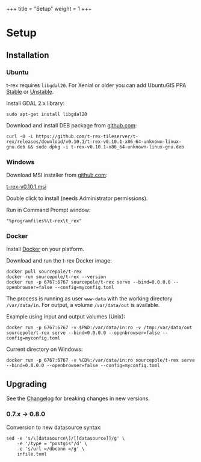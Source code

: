 +++
title = "Setup"
weight = 1
+++

Setup
=====

Installation
------------

<div class="vtab">

### Ubuntu

t-rex requires `libgdal20`. For Xenial or older you can add UbuntuGIS PPA [Stable](https://launchpad.net/~ubuntugis/+archive/ubuntu/ppa) or [Unstable](https://launchpad.net/~ubuntugis/+archive/ubuntu/ubuntugis-unstable).

Install GDAL 2.x library:
```
sudo apt-get install libgdal20
```

Download and install DEB package from [github.com](https://github.com/t-rex-tileserver/t-rex/releases/latest):

```
curl -O -L https://github.com/t-rex-tileserver/t-rex/releases/download/v0.10.1/t-rex-v0.10.1-x86_64-unknown-linux-gnu.deb && sudo dpkg -i t-rex-v0.10.1-x86_64-unknown-linux-gnu.deb
```

</div><div class="vtab">

### Windows

Download MSI installer from [github.com](https://github.com/t-rex-tileserver/t-rex/releases/latest):

[t-rex-v0.10.1.msi](https://github.com/t-rex-tileserver/t-rex/releases/download/v0.10.1/t-rex-v0.10.1.msi)

Double click to install (needs Administrator permissions).

Run in Command Prompt window:

```
"%programfiles%\t-rex\t_rex"
```

</div><div class="vtab">

### Docker

Install [Docker](https://www.docker.com/community-edition#/download) on your platform.

Download and run the t-rex Docker image:
```
docker pull sourcepole/t-rex
docker run sourcepole/t-rex --version
docker run -p 6767:6767 sourcepole/t-rex serve --bind=0.0.0.0 --openbrowser=false --config=myconfig.toml
```

The process is running as user `www-data` with the working directory `/var/data/in`. For output, a volume `/var/data/out` is available.

Example using input and output volumes (Unix):

`docker run -p 6767:6767 -v $PWD:/var/data/in:ro -v /tmp:/var/data/out sourcepole/t-rex serve --bind=0.0.0.0 --openbrowser=false --config=myconfig.toml`

Current directory on Windows:

`docker run -p 6767:6767 -v %CD%:/var/data/in:ro sourcepole/t-rex serve --bind=0.0.0.0 --openbrowser=false --config=myconfig.toml`

</div>


Upgrading
---------

See the [Changelog](https://github.com/t-rex-tileserver/t-rex/blob/master/CHANGELOG.md) for breaking changes in new versions.

### 0.7.x -> 0.8.0

Conversion to new datasource syntax:
```
sed -e 's/\[datasource\]/[[datasource]]/g' \
    -e '/type = "postgis"/d' \
    -e 's/url =/dbconn =/g' \
    infile.toml
```
